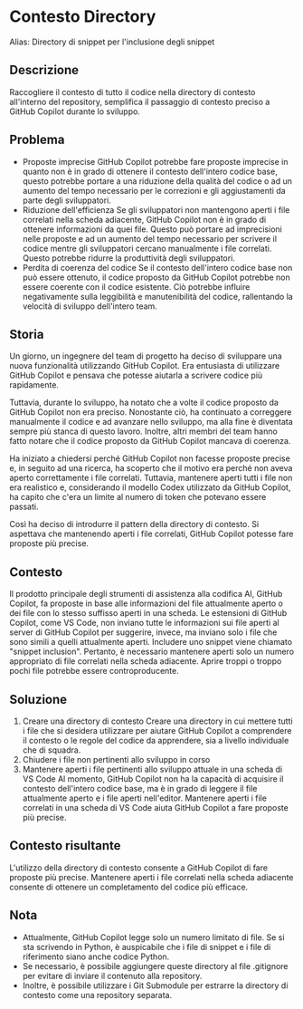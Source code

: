 # Contesto Directory

Alias: Directory di snippet per l'inclusione degli snippet

## Descrizione

Raccogliere il contesto di tutto il codice nella directory di contesto all'interno del repository, semplifica il passaggio di contesto preciso a GitHub Copilot durante lo sviluppo.

## Problema

* Proposte imprecise
  GitHub Copilot potrebbe fare proposte imprecise in quanto non è in grado di ottenere il contesto dell'intero codice base, questo potrebbe portare a una riduzione della qualità del codice o ad un aumento del tempo necessario per le correzioni e gli aggiustamenti da parte degli sviluppatori.
* Riduzione dell'efficienza
  Se gli sviluppatori non mantengono aperti i file correlati nella scheda adiacente, GitHub Copilot non è in grado di ottenere informazioni da quei file. Questo può portare ad imprecisioni nelle proposte e ad un aumento del tempo necessario per scrivere il codice mentre gli sviluppatori cercano manualmente i file correlati. Questo potrebbe ridurre la produttività degli sviluppatori.
* Perdita di coerenza del codice
  Se il contesto dell'intero codice base non può essere ottenuto, il codice proposto da GitHub Copilot potrebbe non essere coerente con il codice esistente. Ciò potrebbe influire negativamente sulla leggibilità e manutenibilità del codice, rallentando la velocità di sviluppo dell'intero team.

## Storia

Un giorno, un ingegnere del team di progetto ha deciso di sviluppare una nuova funzionalità utilizzando GitHub Copilot. Era entusiasta di utilizzare GitHub Copilot e pensava che potesse aiutarla a scrivere codice più rapidamente.

Tuttavia, durante lo sviluppo, ha notato che a volte il codice proposto da GitHub Copilot non era preciso. Nonostante ciò, ha continuato a correggere manualmente il codice e ad avanzare nello sviluppo, ma alla fine è diventata sempre più stanca di questo lavoro. Inoltre, altri membri del team hanno fatto notare che il codice proposto da GitHub Copilot mancava di coerenza.

Ha iniziato a chiedersi perché GitHub Copilot non facesse proposte precise e, in seguito ad una ricerca, ha scoperto che il motivo era perché non aveva aperto correttamente i file correlati. Tuttavia, mantenere aperti tutti i file non era realistico e, considerando il modello Codex utilizzato da GitHub Copilot, ha capito che c'era un limite al numero di token che potevano essere passati.

Così ha deciso di introdurre il pattern della directory di contesto. Si aspettava che mantenendo aperti i file correlati, GitHub Copilot potesse fare proposte più precise.

## Contesto

Il prodotto principale degli strumenti di assistenza alla codifica AI, GitHub Copilot, fa proposte in base alle informazioni del file attualmente aperto o dei file con lo stesso suffisso aperti in una scheda.
Le estensioni di GitHub Copilot, come VS Code, non inviano tutte le informazioni sui file aperti al server di GitHub Copilot per suggerire, invece, ma inviano solo i file che sono simili a quelli attualmente aperti. Includere uno snippet viene chiamato "snippet inclusion".
Pertanto, è necessario mantenere aperti solo un numero appropriato di file correlati nella scheda adiacente. Aprire troppi o troppo pochi file potrebbe essere controproducente.

## Soluzione

1. Creare una directory di contesto
Creare una directory in cui mettere tutti i file che si desidera utilizzare per aiutare GitHub Copilot a comprendere il contesto o le regole del codice da apprendere, sia a livello individuale che di squadra.
2. Chiudere i file non pertinenti allo sviluppo in corso
3. Mantenere aperti i file pertinenti allo sviluppo attuale in una scheda di VS Code
Al momento, GitHub Copilot non ha la capacità di acquisire il contesto dell'intero codice base, ma è in grado di leggere il file attualmente aperto e i file aperti nell'editor. Mantenere aperti i file correlati in una scheda di VS Code aiuta GitHub Copilot a fare proposte più precise.

## Contesto risultante

L'utilizzo della directory di contesto consente a GitHub Copilot di fare proposte più precise. Mantenere aperti i file correlati nella scheda adiacente consente di ottenere un completamento del codice più efficace.

## Nota

* Attualmente, GitHub Copilot legge solo un numero limitato di file. Se si sta scrivendo in Python, è auspicabile che i file di snippet e i file di riferimento siano anche codice Python.
* Se necessario, è possibile aggiungere queste directory al file .gitignore per evitare di inviare il contenuto alla repository.
* Inoltre, è possibile utilizzare i Git Submodule per estrarre la directory di contesto come una repository separata.